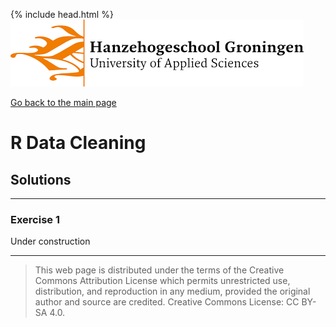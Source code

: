 {% include head.html %}
![Hanze](../hanze/hanze.png)

[Go back to the main page](../index.md)


# R Data Cleaning

## Solutions

---

### Exercise 1

Under construction


---


>This web page is distributed under the terms of the Creative Commons Attribution License which permits unrestricted use, distribution, and reproduction in any medium, provided the original author and source are credited.
>Creative Commons License: CC BY-SA 4.0.

